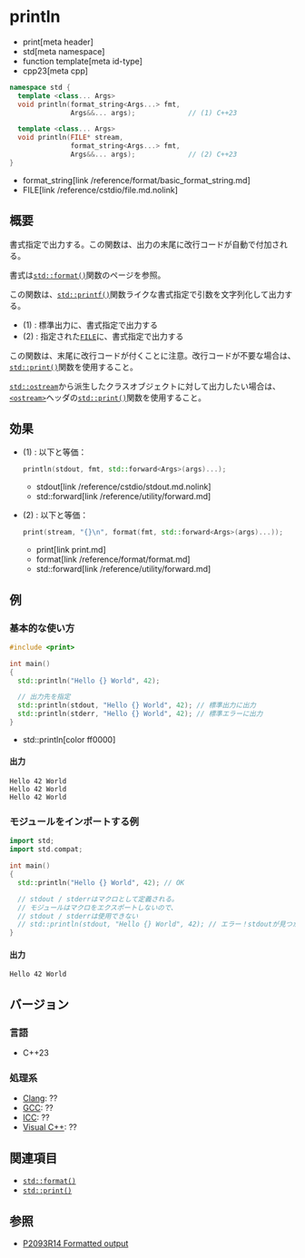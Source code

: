 # println
* print[meta header]
* std[meta namespace]
* function template[meta id-type]
* cpp23[meta cpp]

```cpp
namespace std {
  template <class... Args>
  void println(format_string<Args...> fmt,
               Args&&... args);             // (1) C++23

  template <class... Args>
  void println(FILE* stream,
               format_string<Args...> fmt,
               Args&&... args);             // (2) C++23
}
```
* format_string[link /reference/format/basic_format_string.md]
* FILE[link /reference/cstdio/file.md.nolink]

## 概要
書式指定で出力する。この関数は、出力の末尾に改行コードが自動で付加される。

書式は[`std::format()`](/reference/format/format.md)関数のページを参照。

この関数は、[`std::printf()`](/reference/cstdio/printf.md.nolink)関数ライクな書式指定で引数を文字列化して出力する。

- (1) : 標準出力に、書式指定で出力する
- (2) : 指定された[`FILE`](/reference/cstdio/file.md.nolink)に、書式指定で出力する

この関数は、末尾に改行コードが付くことに注意。改行コードが不要な場合は、[`std::print()`](print.md)関数を使用すること。

[`std::ostream`](/reference/ostream/basic_ostream.md)から派生したクラスオブジェクトに対して出力したい場合は、[`<ostream>`](/reference/ostream.md)ヘッダの[`std::print()`](/reference/ostream/println.md)関数を使用すること。


## 効果
- (1) : 以下と等価：
    ```cpp
    println(stdout, fmt, std::forward<Args>(args)...);
    ```
    * stdout[link /reference/cstdio/stdout.md.nolink]
    * std::forward[link /reference/utility/forward.md]

- (2) : 以下と等価：
    ```cpp
    print(stream, "{}\n", format(fmt, std::forward<Args>(args)...));
    ```
    * print[link print.md]
    * format[link /reference/format/format.md]
    * std::forward[link /reference/utility/forward.md]


## 例
### 基本的な使い方
```cpp example
#include <print>

int main()
{
  std::println("Hello {} World", 42);

  // 出力先を指定
  std::println(stdout, "Hello {} World", 42); // 標準出力に出力
  std::println(stderr, "Hello {} World", 42); // 標準エラーに出力
}
```
* std::println[color ff0000]

#### 出力
```
Hello 42 World
Hello 42 World
Hello 42 World
```

### モジュールをインポートする例
```cpp example
import std;
import std.compat;

int main()
{
  std::println("Hello {} World", 42); // OK

  // stdout / stderrはマクロとして定義される。
  // モジュールはマクロをエクスポートしないので、
  // stdout / stderrは使用できない
  // std::println(stdout, "Hello {} World", 42); // エラー！stdoutが見つからない
}
```

#### 出力
```
Hello 42 World
```

## バージョン
### 言語
- C++23

### 処理系
- [Clang](/implementation.md#clang): ??
- [GCC](/implementation.md#gcc): ??
- [ICC](/implementation.md#icc): ??
- [Visual C++](/implementation.md#visual_cpp): ??


## 関連項目
- [`std::format()`](/reference/format/format.md)
- [`std::print()`](print.md)


## 参照
- [P2093R14 Formatted output](https://www.open-std.org/jtc1/sc22/wg21/docs/papers/2022/p2093r14.html)
